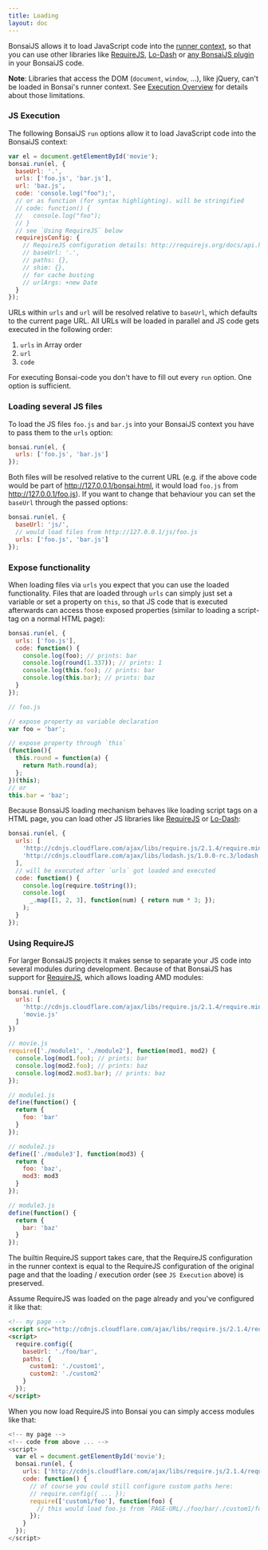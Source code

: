 ```yaml
---
title: Loading
layout: doc
---
```


BonsaiJS allows it to load JavaScript code into the [runner context](/overview/Execution.html),
so that you can use other libraries like [RequireJS](http://requirejs.org),
[Lo-Dash](http://lodash.com) or [any BonsaiJS plugin](https://github.com/bonsai-plugins)
in your BonsaiJS code.

**Note**: Libraries that access the DOM (`document`, `window`, ...), like jQuery, can't be loaded in
Bonsai's runner context. See [Execution Overview](overview/Execution.html) for details about those 
limitations.

### JS Execution

The following BonsaiJS `run` options allow it to load JavaScript code into the BonsaiJS context:

~~~js
var el = document.getElementById('movie');
bonsai.run(el, {
  baseUrl: '.',
  urls: ['foo.js', 'bar.js'],
  url: 'baz.js',
  code: 'console.log("foo");',
  // or as function (for syntax highlighting). will be stringified
  // code: function() {
  //   console.log("foo");
  // }
  // see `Using RequireJS` below 
  requirejsConfig: {
    // RequireJS configuration details: http://requirejs.org/docs/api.html#config
    // baseUrl: '.',
    // paths: {},
    // shim: {},
    // for cache busting
    // urlArgs: +new Date 
  }
});
~~~

URLs within `urls` and `url` will be resolved relative to `baseUrl`, which defaults to the 
current page URL. All URLs will be loaded in parallel and JS code gets executed in the following 
order:

1. `urls` in Array order
2. `url`
3. `code`

For executing Bonsai-code you don't have to fill out every `run` option. One option is sufficient.

### Loading several JS files

To load the JS files `foo.js` and `bar.js` into your BonsaiJS context you have to pass them to 
the `urls` option:

~~~js
bonsai.run(el, {
  urls: ['foo.js', 'bar.js']
});
~~~

Both files will be resolved relative to the current URL (e.g. if the above code would be part of 
http://127.0.0.1/bonsai.html, it would load `foo.js` from http://127.0.0.1/foo.js). If you
want to change that behaviour you can set the `baseUrl` through the passed options:

~~~js
bonsai.run(el, {
  baseUrl: 'js/',
  // would load files from http://127.0.0.1/js/foo.js
  urls: ['foo.js', 'bar.js']
});
~~~

### Expose functionality

When loading files via `urls` you expect that you can use the loaded functionality. Files
that are loaded through `urls` can simply just set a variable or set a property on `this`,
so that JS code that is executed afterwards can access those exposed properties (similar
to loading a script-tag on a normal HTML page):

~~~ js
bonsai.run(el, {
  urls: ['foo.js'],
  code: function() {
    console.log(foo); // prints: bar
    console.log(round(1.337)); // prints: 1
    console.log(this.foo); // prints: bar
    console.log(this.bar); // prints: baz
  }
});
~~~

~~~ js
// foo.js

// expose property as variable declaration
var foo = 'bar';

// expose property through `this` 
(function(){
  this.round = function(a) {
    return Math.round(a);
  };
})(this);
// or
this.bar = 'baz';
~~~

Because BonsaiJS loading mechanism behaves like loading script tags on a HTML page, you can 
load other JS libraries like [RequireJS](http://requirejs.org) or [Lo-Dash](http://lodash.com):

~~~ js
bonsai.run(el, {
  urls: [
    'http://cdnjs.cloudflare.com/ajax/libs/require.js/2.1.4/require.min.js',
    'http://cdnjs.cloudflare.com/ajax/libs/lodash.js/1.0.0-rc.3/lodash.min.js'
  ],
  // will be executed after `urls` got loaded and executed
  code: function() {
    console.log(require.toString());
    console.log(
      _.map([1, 2, 3], function(num) { return num * 3; });
    );
  }
});
~~~

### Using RequireJS

For larger BonsaiJS projects it makes sense to separate your JS code into several modules during development.
Because of that BonsaiJS has support for [RequireJS](http://requirejs.org), which allows loading AMD modules:

~~~ js
bonsai.run(el, {
  urls: [
    'http://cdnjs.cloudflare.com/ajax/libs/require.js/2.1.4/require.min.js',
    'movie.js'
  ]
})

// movie.js
require(['./module1', './module2'], function(mod1, mod2) {
  console.log(mod1.foo); // prints: bar
  console.log(mod2.foo); // prints: baz
  console.log(mod2.mod3.bar); // prints: baz
});

// module1.js
define(function() {
  return {
    foo: 'bar'
  }
});

// module2.js
define(['./module3'], function(mod3) {
  return {
    foo: 'baz',
    mod3: mod3
  }
});

// module3.js
define(function() {
  return {
    bar: 'baz'
  }
});
~~~

The builtin RequireJS support takes care, that the RequireJS configuration in the runner context
is equal to the RequireJS configuration of the original page and that the loading / execution order
(see `JS Execution` above) is preserved.

Assume RequireJS was loaded on the page already and you've configured it like that:

~~~ html
<!-- my page -->
<script src="http://cdnjs.cloudflare.com/ajax/libs/require.js/2.1.4/require.min.js"></script>
<script>
  require.config({
    baseUrl: './foo/bar',
    paths: {
      custom1: './custom1',
      custom2: './custom2'
    }
  });
</script>
~~~

When you now load RequireJS into Bonsai you can simply access modules like that:

~~~ js
<!-- my page -->
<!-- code from above ... -->
<script>
  var el = document.getElementById('movie');
  bonsai.run(el, {
    urls: ['http://cdnjs.cloudflare.com/ajax/libs/require.js/2.1.4/require.min.js'],
    code: function() {
      // of course you could still configure custom paths here:
      // require.config({ ... });
      require(['custom1/foo'], function(foo) {
        // this would load foo.js from `PAGE-URL/./foo/bar/./custom1/foo.js`
      });
    }
  });
</script>
~~~

